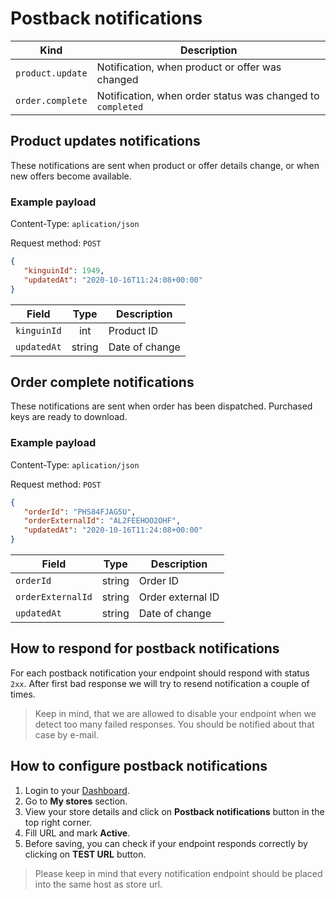 # Postback notifications

Kind | Description
--------- | -----------
`product.update` | Notification, when product or offer was changed
`order.complete` | Notification, when order status was changed to `completed`


## Product updates notifications

These notifications are sent when product or offer details change, or when new offers become available.

### Example payload

Content-Type: `aplication/json`

Request method: `POST`

```json
{
   "kinguinId": 1949,
   "updatedAt": "2020-10-16T11:24:08+00:00"
}
```

Field | Type | Description
--------- | :-----: | -----------
`kinguinId` | int | Product ID
`updatedAt` | string | Date of change


## Order complete notifications

These notifications are sent when order has been dispatched. Purchased keys are ready to download.

### Example payload

Content-Type: `aplication/json`

Request method: `POST`

```json
{
   "orderId": "PHS84FJAG5U",
   "orderExternalId": "AL2FEEHOO2OHF",
   "updatedAt": "2020-10-16T11:24:08+00:00"
}
```

Field | Type | Description
--------- | :-----: | -----------
`orderId` | string | Order ID
`orderExternalId` | string | Order external ID
`updatedAt` | string | Date of change


## How to respond for postback notifications

For each postback notification your endpoint should respond with status `2xx`.
After first bad response we will try to resend notification a couple of times.

> Keep in mind, that we are allowed to disable your endpoint when we detect too many failed responses. You should be notified about that case by e-mail.


## How to configure postback notifications

1. Login to your [Dashboard](https://www.kinguin.net/integration/dashboard/stores).
2. Go to **My stores** section.
3. View your store details and click on **Postback notifications** button in the top right corner.
4. Fill URL and mark **Active**.
5. Before saving, you can check if your endpoint responds correctly by clicking on **TEST URL** button.

> Please keep in mind that every notification endpoint should be placed into the same host as store url.
